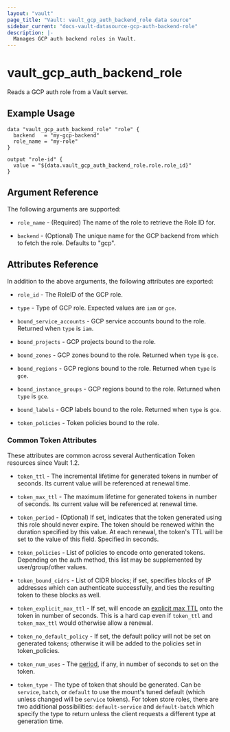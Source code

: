 ```yaml
---
layout: "vault"
page_title: "Vault: vault_gcp_auth_backend_role data source"
sidebar_current: "docs-vault-datasource-gcp-auth-backend-role"
description: |-
  Manages GCP auth backend roles in Vault.
---
```


# vault\_gcp\_auth\_backend\_role

Reads a GCP auth role from a Vault server.

## Example Usage

```hcl
data "vault_gcp_auth_backend_role" "role" {
  backend   = "my-gcp-backend"
  role_name = "my-role"
}

output "role-id" {
  value = "${data.vault_gcp_auth_backend_role.role.role_id}"
}
```

## Argument Reference

The following arguments are supported:

* `role_name` - (Required) The name of the role to retrieve the Role ID for.

* `backend` - (Optional) The unique name for the GCP backend from which to fetch the role. Defaults to "gcp".

## Attributes Reference

In addition to the above arguments, the following attributes are exported:

* `role_id` - The RoleID of the GCP role.

* `type` - Type of GCP role. Expected values are `iam` or `gce`.

* `bound_service_accounts` - GCP service accounts bound to the role. Returned when `type` is `iam`.

* `bound_projects` - GCP projects bound to the role.

* `bound_zones` - GCP zones bound to the role. Returned when `type` is `gce`.

* `bound_regions` - GCP regions bound to the role. Returned when `type` is `gce`.

* `bound_instance_groups` - GCP regions bound to the role. Returned when `type` is `gce`.

* `bound_labels` - GCP labels bound to the role. Returned when `type` is `gce`.

* `token_policies` - Token policies bound to the role.

### Common Token Attributes

These attributes are common across several Authentication Token resources since Vault 1.2.

* `token_ttl` - The incremental lifetime for generated tokens in number of seconds.
  Its current value will be referenced at renewal time.

* `token_max_ttl` - The maximum lifetime for generated tokens in number of seconds.
  Its current value will be referenced at renewal time.

* `token_period` - (Optional) If set, indicates that the
  token generated using this role should never expire. The token should be renewed within the
  duration specified by this value. At each renewal, the token's TTL will be set to the
  value of this field. Specified in seconds.

* `token_policies` - List of policies to encode onto generated tokens. Depending
  on the auth method, this list may be supplemented by user/group/other values.

* `token_bound_cidrs` - List of CIDR blocks; if set, specifies blocks of IP
  addresses which can authenticate successfully, and ties the resulting token to these blocks
  as well.

* `token_explicit_max_ttl` - If set, will encode an
  [explicit max TTL](https://www.vaultproject.io/docs/concepts/tokens.html#token-time-to-live-periodic-tokens-and-explicit-max-ttls)
  onto the token in number of seconds. This is a hard cap even if `token_ttl` and
  `token_max_ttl` would otherwise allow a renewal.

* `token_no_default_policy` - If set, the default policy will not be set on
  generated tokens; otherwise it will be added to the policies set in token_policies.

* `token_num_uses` - The
  [period](https://www.vaultproject.io/docs/concepts/tokens.html#token-time-to-live-periodic-tokens-and-explicit-max-ttls),
  if any, in number of seconds to set on the token.

* `token_type` - The type of token that should be generated. Can be `service`,
  `batch`, or `default` to use the mount's tuned default (which unless changed will be
  `service` tokens). For token store roles, there are two additional possibilities:
  `default-service` and `default-batch` which specify the type to return unless the client
  requests a different type at generation time.
